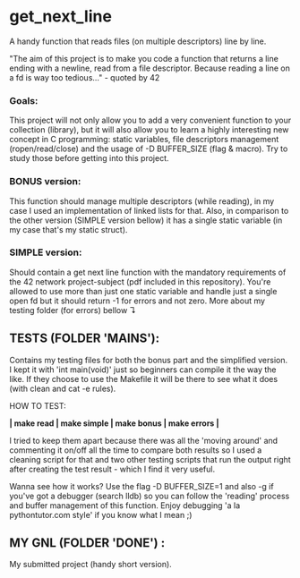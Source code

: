 # get\_next\_line 
A handy function that reads files (on multiple descriptors) line by line.

 
"The aim of this project is to make you code a function that returns a line ending with a newline, read from a file descriptor. Because reading a line on a fd is way too tedious..." - quoted by 42
 

### Goals:

This project will not only allow you to add a very convenient function to your collection (library), but it will also allow you to learn a highly interesting new concept in C programming: static variables, file descriptors management (ropen/read/close) and the usage of -D BUFFER\_SIZE (flag & macro). Try to study those before getting into this project.


### BONUS version:

This function should manage multiple descriptors (while reading), in my case I used an implementation of linked lists for that. Also, in comparison to the other version (SIMPLE version bellow) it has a single static variable (in my case that's my static struct).

### SIMPLE version:

Should contain a get next line function with the mandatory requirements of the 42 network project-subject (pdf included in this repository). You're allowed to use more than just one static variable and handle just a single open fd but it should return -1 for errors and not zero. More about my testing folder (for errors) bellow ↴

## TESTS (FOLDER 'MAINS'):

Contains my testing files for both the bonus part and the simplified version. I kept it with 'int main(void)' just so beginners can compile it the way the like. If they choose to use the Makefile it will be there to see what it does (with clean and cat -e rules).

HOW TO TEST: 

**| make read | make simple | make bonus | make errors |**

I tried to keep them apart because there was all the 'moving around' and commenting it on/off all the time to compare both results so I used a cleaning script for that and two other testing scripts that run the output right after creating the test result - which I find it very useful.

Wanna see how it works? Use the flag -D BUFFER\_SIZE=1 and also -g if you've got a debugger (search lldb) so you can follow the 'reading' process and buffer management of this function. Enjoy debugging 'a la pythontutor.com style' if you know what I mean ;)

## MY GNL (FOLDER 'DONE') :

My submitted project (handy short version).
